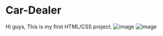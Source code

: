 # Car-Dealer
Hi guys, This is my first HTML/CSS project.
![image](https://github.com/user-attachments/assets/d30ce8d7-3b5c-40f0-bd66-cd958899e83b)
![image](https://github.com/user-attachments/assets/41702916-d77e-4d4e-9b78-8e9ccd93a595)

